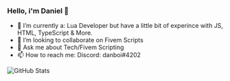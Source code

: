 ### Hello, i'm Daniel 👋

- 🌱 I’m currently a: Lua Developer but have a little bit of experince with JS, HTML, TypeScript & More.
- 👯 I’m looking to collaborate on Fivem Scripts
- 💬 Ask me about Tech/Fivem Scripting
- 📫 How to reach me: Discord: danboi#4202

![GitHub Stats](https://github-readme-stats.vercel.app/api?username=danboi01&theme=radical)

